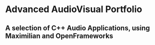 # Advanced AudioVisual Portfolio
## A selection of C++ Audio Applications, using Maximilian and OpenFrameworks



